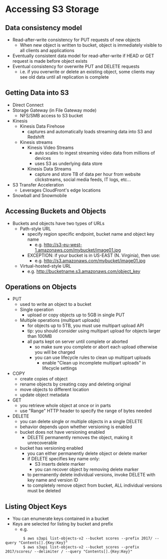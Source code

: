 # Accessing S3 Storage

## Data consistency model

* Read-after-write consistency for PUT requests of new objects
	- When new object is written to bucket, object is immediately visible to all clients and applications
* Eventually consistent data model for read-after-write if HEAD or GET request is made before object exists
* Eventual consistency for overwrite PUT and DELETE requests
	- i.e. if you overwrite or delete an existing object, some clients may see old data until all replication is complete


## Getting Data into S3

* Direct Connect
* Storage Gateway (in File Gateway mode)
	- NFS/SMB access to S3 bucket
* Kinesis
	- Kinesis Data Firehose
		- captures and automatically loads streaming data into S3 and Redshift
	- Kinesis streams
		- Kinesis Video Streams
			- auto scales to ingest streaming video data from millions of devices
			- uses S3 as underlying data store
		- Kinesis Data Streams
			- capture and store TB of data per hour from website clickstreams, social media feeds, IT logs, etc...
* S3 Transfer Acceleration
	- Leverages CloudFront's edge locations
* Snowball and Snowmobile


## Accessing Buckets and Objects

* Buckets and objects have two types of URLs
	- Path-style URL
		- specify region specific endpoint, bucket name and object key name
			- e.g. http://s3-eu-west-1.amazonaws.com/mybucket/image01.jpg
		- EXCEPTION: if your bucket is in US-EAST (N. Virginia), then use:
			- e.g. http://s3.amazonaws.com/mybucket/image01.jpg
	- Virtual-hosted-style URL
		- e.g. http://bucketname.s3.amazonaws.com/object_key


## Operations on Objects

* PUT
	- used to write an object to a bucket
	- Single operation
		- upload or copy objects up to 5GB in single PUT
	- Multiple operations (multipart uploads)
		- for objects up to 5TB, you must use multipart upload API
		- tip: you should consider using multipart upload for objects larger than 100MB
		- all parts kept on server until complete or aborted
			- so make sure you complete or abort each upload otherwise you will be charged
			- you can use lifecycle rules to clean up multipart uploads
				- enable "Clean up incomplete multipart uploads" in lifecycle settings
* COPY
	- create copies of object
	- rename objects by creating copy and deleting original
	- move objects to different location
	- update object metadata
* GET
	- you retrieve whole object at once or in parts
	- use "Range" HTTP header to specify the range of bytes needed
* DELETE
	- you can delete single or multiple objects in a single DELETE
	- behavior depends upon whether versioning is enabled
	- bucket does not have versioning enabled
		- DELETE permanently removes the object, making it unrecoverable
	- bucket has versioning enabled
		- you can either permanently delete object or delete marker
		- if DELETE specifies key name only:
			- S3 inserts delete marker
			- you can recover object by removing delete marker
		- to permanently delete individual versions, invoke DELETE with key name and version ID
		- to completely remove object from bucket, ALL individual versions must be deleted


## Listing Object Keys

* You can enumerate keys contained in a bucket
* Keys are selected for listing by bucket and prefix
	- e.g. 
```	
		$ aws s3api list-objects-v2 --bucket scores --prefix 2017/ --query "Contents[].{Key:Key}"
		$ aws s3api list-objects-v2 --bucket scores --prefix 2017/scores/ --delimiter / --query "Contents[].{Key:Key}"
```
